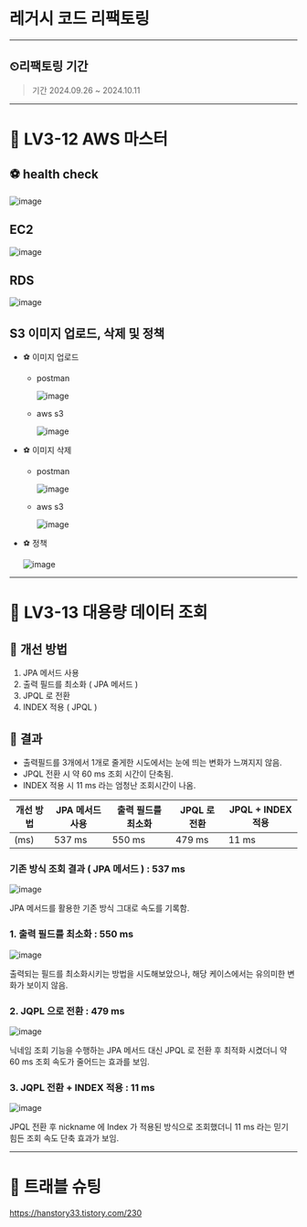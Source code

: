 # 레거시 코드 리팩토링
---
## ⏲리팩토링 기간
> 기간 2024.09.26 ~ 2024.10.11

---

# 🚀 LV3-12 AWS 마스터

  ## ⚽ health check
  
  ![image](https://github.com/user-attachments/assets/49e9175b-e546-4adb-b374-122437839246)

  ## EC2
  
  ![image](https://github.com/user-attachments/assets/81bafc40-3ee3-4530-8603-27ad1ce75cdf)

  
  ## RDS

  ![image](https://github.com/user-attachments/assets/6755757a-73bf-4f3d-8d46-804bfc64bf33)


## S3 이미지 업로드, 삭제 및 정책

- ⚽ 이미지 업로드
  - postman

    ![image](https://github.com/user-attachments/assets/659526ad-d2ee-4869-8dca-5dd1d9b869ff)
  - aws s3
    
    ![image](https://github.com/user-attachments/assets/f7d8b33a-fc24-47df-9f0b-b2478e3e1ff6)


- ⚽ 이미지 삭제
  - postman
    
    ![image](https://github.com/user-attachments/assets/283feb1e-8770-452e-81d7-d9c53468d7bf)


  - aws s3
    
    ![image](https://github.com/user-attachments/assets/a03db3bd-fdde-43e0-b213-8e8a66648739)


- ⚽ 정책

  ![image](https://github.com/user-attachments/assets/0d304fd2-fd3d-4368-aa02-61a713af2d2c)


---

# 🚀 LV3-13 대용량 데이터 조회
## 🍰 개선 방법
1. JPA 메서드 사용
2. 출력 필드를 최소화 ( JPA 메서드 )
3. JPQL 로 전환
4. INDEX 적용 ( JPQL )

## 🍰 결과
- 출력필드를 3개에서 1개로 줄게한 시도에서는 눈에 띄는 변화가 느껴지지 않음.
- JPQL 전환 시 약 60 ms 조회 시간이 단축됨.
- INDEX 적용 시 11 ms 라는 엄청난 조회시간이 나옴.



| 개선 방법 | JPA 메서드 사용 | 출력 필드를 최소화 | JPQL 로 전환 | JPQL + INDEX 적용 |
|--------|--------|--------|--------|--------|
| (ms)  | 537 ms  | 550 ms  | 479 ms  | 11 ms  |



### 기존 방식 조회 결과 ( JPA 메서드 ) : 537 ms

![image](https://github.com/user-attachments/assets/29990a6f-44ca-4a30-923b-5c3498db10f7)

JPA 메서드를 활용한 기존 방식 그대로 속도를 기록함.


### 1. 출력 필드를 최소화 : 550 ms

![image](https://github.com/user-attachments/assets/2302a325-68c8-4970-a66d-64e5612d30e2)

출력되는 필드를 최소화시키는 방법을 시도해보았으나, 해당 케이스에서는 유의미한 변화가 보이지 않음.



### 2. JQPL 으로 전환 : 479 ms

![image](https://github.com/user-attachments/assets/79088c69-e093-4793-a3b4-ea1d80233276)

닉네임 조회 기능을 수행하는 JPA 메서드 대신 JPQL 로 전환 후 최적화 시켰더니 약 60 ms 조회 속도가 줄어드는 효과를 보임.



### 3. JQPL 전환 + INDEX 적용 : 11 ms

![image](https://github.com/user-attachments/assets/3e37b869-277c-4714-94cd-1274334ffdc7)

JPQL 전환 후 nickname 에 Index 가 적용된 방식으로 조회했더니 11 ms 라는 믿기 힘든 조회 속도 단축 효과가 보임.

---

# 🚀 트래블 슈팅

https://hanstory33.tistory.com/230
